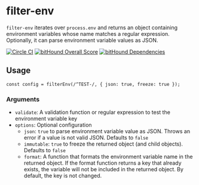 # filter-env

`filter-env` iterates over `process.env` and returns an object containing environment variables whose name matches a regular expression. Optionally, it can parse environment variable values as JSON.

[![Circle CI](https://circleci.com/gh/davidwood/filter-env/tree/master.svg?style=svg)](https://circleci.com/gh/davidwood/filter-env/tree/master)
[![bitHound Overall Score](https://www.bithound.io/github/davidwood/filter-env/badges/score.svg)](https://www.bithound.io/github/davidwood/filter-env)
[![bitHound Dependencies](https://www.bithound.io/github/davidwood/filter-env/badges/dependencies.svg)](https://www.bithound.io/github/davidwood/filter-env/master/dependencies/npm)

## Usage

```
const config = filterEnv(/^TEST-/, { json: true, freeze: true });
```

### Arguments

* `validate`: A validation function or regular expression to test the environment variable key
* `options`: Optional configuration
    * `json`: `true` to parse environment variable value as JSON. Throws an error if a value is not valid JSON. Defaults to `false`
    * `immutable`: `true` to freeze the returned object (and child objects). Defaults to `false`
    * `format`: A function that formats the environment variable name in the returned object. If the format function returns a key that already exists, the variable will not be included in the returned object. By default, the key is not changed.
